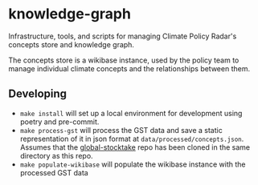 # knowledge-graph

Infrastructure, tools, and scripts for managing Climate Policy Radar's concepts store and knowledge graph.

The concepts store is a wikibase instance, used by the policy team to manage individual climate concepts and the relationships between them.

## Developing

- `make install` will set up a local environment for development using poetry and pre-commit.
- `make process-gst` will process the GST data and save a static representation of it in json format at `data/processed/concepts.json`. Assumes that the [global-stocktake](https://github.com/climatepolicyradar/global-stocktake) repo has been cloned in the same directory as this repo.
- `make populate-wikibase` will populate the wikibase instance with the processed GST data
